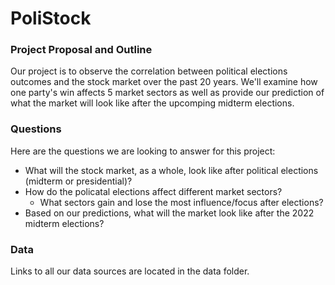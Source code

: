 # PoliStock

### Project Proposal and Outline

Our project is to observe the correlation between political elections outcomes and the stock market over the past 20 years. 
We'll examine how one party's win affects 5 market sectors as well as provide our prediction of what the market will look like after the upcomping midterm elections.

### Questions
Here are the questions we are looking to answer for this project:
* What will the stock market, as a whole, look like after political elections (midterm or presidential)?
* How do the policatal elections affect different market sectors? 
  * What sectors gain and lose the most influence/focus after elections?
* Based on our predictions, what will the market look like after the 2022 midterm elections?

### Data
Links to all our data sources are located in the data folder.
